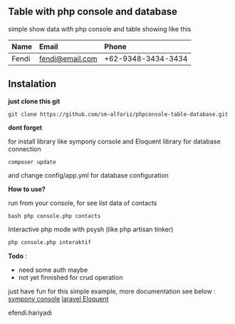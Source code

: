 Table with php console and database
-----------------------
simple show data with php console and table
showing like this

| Name    | Email     | Phone
| :------------- | :------------- | :-------------
| Fendi       | fendi@email.com       | +62-9348-3434-3434

Instalation
-----------
__just clone this git__

```
git clone https://github.com/sm-alfariz/phpconsole-table-database.git
```

__dont forget__

for install library like sympony console and Eloquent library for database connection

```
composer update
```
and change config/app.yml for database configuration


__How to use?__

run from your console, for see list data of contacts

```bash php console.php contacts ```

Interactive php mode with psysh (like php artisan tinker)

```bash
php console.php interaktif
```


__Todo__ :

* need some auth maybe
* not yet finnished for crud operation

just have fun for this simple example, more documentation
see below :
[sympony console](http://simpony.com)
[laravel Eloquent](http://laravel.com/eloquent)

efendi.hariyadi

